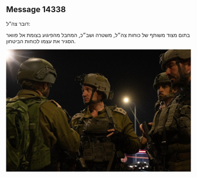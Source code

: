 ## Message 14338

דובר צה"ל:

בתום מצוד משותף של כוחות צה״ל, משטרה ושב״כ, המחבל מהפיגוע בצומת אל פוואר הסגיר את עצמו לכוחות הביטחון.

![Photo](14338/14338_photo.jpg)
